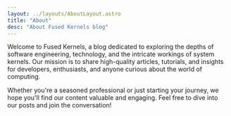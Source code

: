 ```yaml
---
layout: ../layouts/AboutLayout.astro
title: "About"
desc: "About Fused Kernels blog"
---
```


Welcome to Fused Kernels, a blog dedicated to exploring the depths of software engineering, technology, and the intricate workings of system kernels. Our mission is to share high-quality articles, tutorials, and insights for developers, enthusiasts, and anyone curious about the world of computing.

Whether you're a seasoned professional or just starting your journey, we hope you'll find our content valuable and engaging. Feel free to dive into our posts and join the conversation!